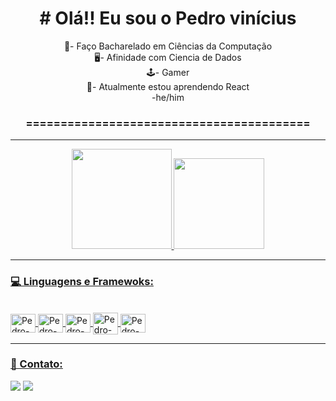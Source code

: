   

<div Align="center">

 <h1># Olá!! Eu sou o Pedro vinícius</h1>


  📜- Faço Bacharelado em Ciências da Computação</br>
  🖥️- Afinidade com Ciencia de Dados</br>
  🕹️- Gamer</br>
  🔭- Atualmente estou aprendendo React</br> 
   -he/him</br>
  <h3>=========================================</h3>
</div>
<hr>
<div align="center">
  <a href="https://github.com/Kloppx">
  <img height="160em" src="https://github-readme-stats.vercel.app/api?username=Kloppx&show_icons=true&theme=radical&include_all_commits=true&count_private=true"/>
  <img height="145em" src="https://github-readme-stats.vercel.app/api/top-langs/?username=Kloppx&layout=compact&langs_count=7&theme=radical"/>
</div>
<hr>
 
  
### 💻 Linguagens e Framewoks:
<div style="display: inline_block"><br>
  <img align="center" alt="Pedro-Python" height="30" width="40" src="https://cdn.jsdelivr.net/gh/devicons/devicon/icons/python/python-original.svg">
  <img align="center" alt="Pedro-Python" height="30" width="40" src="https://cdn.jsdelivr.net/gh/devicons/devicon/icons/django/django-plain.svg">
  <img align="center" alt="Pedro-Python" height="30" width="40" src="https://cdn.jsdelivr.net/gh/devicons/devicon/icons/selenium/selenium-original.svg"> 
  <img align="center" alt="Pedro-Python" height="35" width="40" src="https://cdn.jsdelivr.net/gh/devicons/devicon/icons/microsoftsqlserver/microsoftsqlserver-plain.svg">
  <img align="center" alt="Pedro-Python" height="30" width="40" src="https://cdn.jsdelivr.net/gh/devicons/devicon/icons/git/git-original.svg">
</div>
<hr>
 
  
### 📱 Contato:  
  <div>     
  <a href="https://www.instagram.com/dev.ictor/" target="_blank"><img src="https://img.shields.io/badge/Instagram-E4405F?style=for-the-badge&logo=instagram&logoColor=white" target="_blank"></a>
  <a href="https://www.linkedin.com/in/pedro-vinícius-10835a268/" target="_blank"><img src="https://img.shields.io/badge/-LinkedIn-%230077B5?style=for-the-badge&logo=linkedin&logoColor=white" target="_blank"></a> 
  </div>

<!--![Snake animation](https://github.com/Kloppx/Kloppx/blob/output/github-contribution-grid-snake.svg)-->


